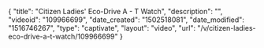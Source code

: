 {
    "title": "Citizen Ladies' Eco-Drive A - T Watch",
    "description": "",
    "videoid": "109966699",
    "date_created": "1502518081",
    "date_modified": "1516746267",
    "type": "captivate",
    "layout": "video",
    "url": "\/v\/citizen-ladies-eco-drive-a-t-watch\/109966699"
}